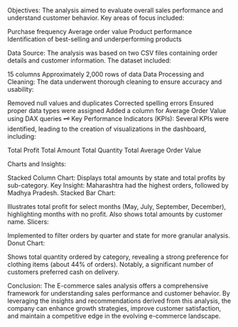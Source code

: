 Objectives:
The analysis aimed to evaluate overall sales performance and understand customer behavior. Key areas of focus included:

Purchase frequency
Average order value
Product performance
Identification of best-selling and underperforming products


Data Source:
The analysis was based on two CSV files containing order details and customer information. The dataset included:

15 columns
Approximately 2,000 rows of data
Data Processing and Cleaning:
The data underwent thorough cleaning to ensure accuracy and usability:

Removed null values and duplicates
Corrected spelling errors
Ensured proper data types were assigned
Added a column for Average Order Value using DAX queries
🗝 Key Performance Indicators (KPIs):
Several KPIs were identified, leading to the creation of visualizations in the dashboard, including:

Total Profit
Total Amount
Total Quantity
Total Average Order Value


Charts and Insights:

Stacked Column Chart:
Displays total amounts by state and total profits by sub-category.
Key Insight: Maharashtra had the highest orders, followed by Madhya Pradesh.
Stacked Bar Chart:

Illustrates total profit for select months (May, July, September, December), highlighting months with no profit.
Also shows total amounts by customer name.
Slicers:

Implemented to filter orders by quarter and state for more granular analysis.
Donut Chart:

Shows total quantity ordered by category, revealing a strong preference for clothing items (about 44% of orders).
Notably, a significant number of customers preferred cash on delivery.


Conclusion:
The E-commerce sales analysis offers a comprehensive framework for understanding sales performance and customer behavior. By leveraging the insights and recommendations derived from this analysis, the company can enhance growth strategies, improve customer satisfaction, and maintain a competitive edge in the evolving e-commerce landscape.
